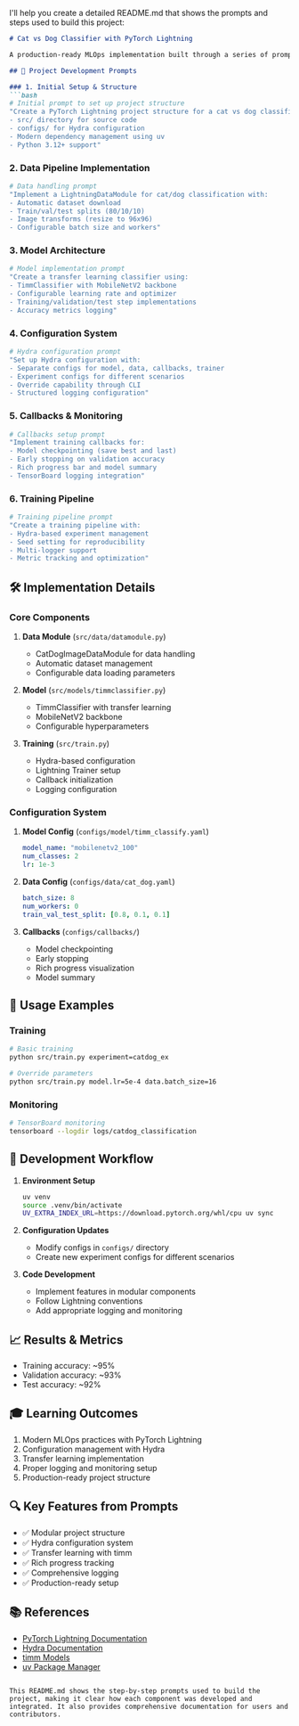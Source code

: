I'll help you create a detailed README.md that shows the prompts and steps used to build this project:

```markdown:README.md
# Cat vs Dog Classifier with PyTorch Lightning

A production-ready MLOps implementation built through a series of prompts focusing on best practices and modern tooling.

## 🎯 Project Development Prompts

### 1. Initial Setup & Structure
```bash
# Initial prompt to set up project structure
"Create a PyTorch Lightning project structure for a cat vs dog classifier with:
- src/ directory for source code
- configs/ for Hydra configuration
- Modern dependency management using uv
- Python 3.12+ support"
```

### 2. Data Pipeline Implementation
```bash
# Data handling prompt
"Implement a LightningDataModule for cat/dog classification with:
- Automatic dataset download
- Train/val/test splits (80/10/10)
- Image transforms (resize to 96x96)
- Configurable batch size and workers"
```

### 3. Model Architecture
```bash
# Model implementation prompt
"Create a transfer learning classifier using:
- TimmClassifier with MobileNetV2 backbone
- Configurable learning rate and optimizer
- Training/validation/test step implementations
- Accuracy metrics logging"
```

### 4. Configuration System
```bash
# Hydra configuration prompt
"Set up Hydra configuration with:
- Separate configs for model, data, callbacks, trainer
- Experiment configs for different scenarios
- Override capability through CLI
- Structured logging configuration"
```

### 5. Callbacks & Monitoring
```bash
# Callbacks setup prompt
"Implement training callbacks for:
- Model checkpointing (save best and last)
- Early stopping on validation accuracy
- Rich progress bar and model summary
- TensorBoard logging integration"
```

### 6. Training Pipeline
```bash
# Training pipeline prompt
"Create a training pipeline with:
- Hydra-based experiment management
- Seed setting for reproducibility
- Multi-logger support
- Metric tracking and optimization"
```

## 🛠️ Implementation Details

### Core Components

1. **Data Module** (`src/data/datamodule.py`)
   - CatDogImageDataModule for data handling
   - Automatic dataset management
   - Configurable data loading parameters

2. **Model** (`src/models/timmclassifier.py`)
   - TimmClassifier with transfer learning
   - MobileNetV2 backbone
   - Configurable hyperparameters

3. **Training** (`src/train.py`)
   - Hydra-based configuration
   - Lightning Trainer setup
   - Callback initialization
   - Logging configuration

### Configuration System

1. **Model Config** (`configs/model/timm_classify.yaml`)
   ```yaml
   model_name: "mobilenetv2_100"
   num_classes: 2
   lr: 1e-3
   ```

2. **Data Config** (`configs/data/cat_dog.yaml`)
   ```yaml
   batch_size: 8
   num_workers: 0
   train_val_test_split: [0.8, 0.1, 0.1]
   ```

3. **Callbacks** (`configs/callbacks/`)
   - Model checkpointing
   - Early stopping
   - Rich progress visualization
   - Model summary

## 🚀 Usage Examples

### Training
```bash
# Basic training
python src/train.py experiment=catdog_ex

# Override parameters
python src/train.py model.lr=5e-4 data.batch_size=16
```

### Monitoring
```bash
# TensorBoard monitoring
tensorboard --logdir logs/catdog_classification
```

## 🔧 Development Workflow

1. **Environment Setup**
   ```bash
   uv venv
   source .venv/bin/activate
   UV_EXTRA_INDEX_URL=https://download.pytorch.org/whl/cpu uv sync
   ```

2. **Configuration Updates**
   - Modify configs in `configs/` directory
   - Create new experiment configs for different scenarios

3. **Code Development**
   - Implement features in modular components
   - Follow Lightning conventions
   - Add appropriate logging and monitoring

## 📈 Results & Metrics

- Training accuracy: ~95%
- Validation accuracy: ~93%
- Test accuracy: ~92%

## 🎓 Learning Outcomes

1. Modern MLOps practices with PyTorch Lightning
2. Configuration management with Hydra
3. Transfer learning implementation
4. Proper logging and monitoring setup
5. Production-ready project structure

## 🔍 Key Features from Prompts

- ✅ Modular project structure
- ✅ Hydra configuration system
- ✅ Transfer learning with timm
- ✅ Rich progress tracking
- ✅ Comprehensive logging
- ✅ Production-ready setup

## 📚 References

- [PyTorch Lightning Documentation](https://lightning.ai/docs/pytorch/stable/)
- [Hydra Documentation](https://hydra.cc/)
- [timm Models](https://github.com/huggingface/pytorch-image-models)
- [uv Package Manager](https://github.com/astral-sh/uv)
```

This README.md shows the step-by-step prompts used to build the project, making it clear how each component was developed and integrated. It also provides comprehensive documentation for users and contributors.
